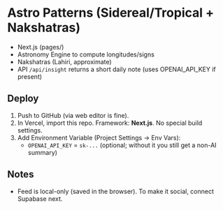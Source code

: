 # Astro Patterns (Sidereal/Tropical + Nakshatras)

- Next.js (pages/)
- Astronomy Engine to compute longitudes/signs
- Nakshatras (Lahiri, approximate)
- API `/api/insight` returns a short daily note (uses OPENAI_API_KEY if present)

## Deploy
1. Push to GitHub (via web editor is fine).
2. In Vercel, import this repo. Framework: **Next.js**. No special build settings.
3. Add Environment Variable (Project Settings → Env Vars):
   - `OPENAI_API_KEY` = `sk-...` (optional; without it you still get a non-AI summary)

## Notes
- Feed is local-only (saved in the browser). To make it social, connect Supabase next.
